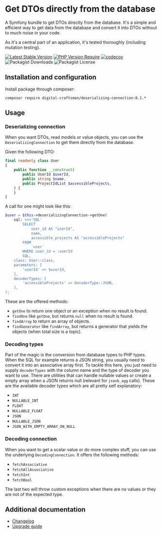 # Get DTOs directly from the database

A Symfony bundle to get DTOs directly from the database. It's a simple and efficient way to get data from the database and convert it into DTOs without to much noise in your code.  

As it's a central part of an application, it's tested thoroughly (including mutation testing).

[![Latest Stable Version](https://img.shields.io/badge/stable-0.1.0-blue)](https://packagist.org/packages/digital-craftsman/deserializing-connection)
[![PHP Version Require](https://img.shields.io/badge/php-8.3|8.4-5b5d95)](https://packagist.org/packages/digital-craftsman/deserializing-connection)
[![codecov](https://codecov.io/gh/digital-craftsman-de/deserializing-connection/branch/main/graph/badge.svg?token=BL0JKZYLBG)](https://codecov.io/gh/digital-craftsman-de/deserializing-connection)
![Packagist Downloads](https://img.shields.io/packagist/dt/digital-craftsman/deserializing-connection)
![Packagist License](https://img.shields.io/packagist/l/digital-craftsman/deserializing-connection)

## Installation and configuration

Install package through composer:

```shell
composer require digital-craftsman/deserializing-connection:0.1.*
```

## Usage

### Deserializing connection

When you want DTOs, read models or value objects, you can use the `DeserializingConnection` to get them directly from the database. 

Given the following DTO:

```php
final readonly class User
{
    public function __construct(
        public UserId $userId,
        public string $name,
        public ProjectIdList $accessibleProjects,
    ) {
    }
}
```

A call for one might look like this:

```php
$user = $this->deserializingConnection->getOne(
    sql: <<<'SQL'
        SELECT
            user_id AS "userId",
            name,
            accessible_projects AS "accessibleProjects"
        FROM
            `user`
        WHERE user_id = :userId
        SQL,
    class: User::class,
    parameters: [
        'userId' => $userId,
    ],
    decoderTypes: [
        'accessibleProjects' => DecoderType::JSON,
    ],
);
```

These are the offered methods:

- `getOne` to return one object or an exception when no result is found.
- `findOne` like `getOne`, but returns `null` when no result is found.
- `findArray` to return an array of objects.
- `findGenerator` like `findArray`, but returns a generator that yields the objects (when total size is a topic).

### Decoding types

Part of the magic is the conversion from database types to PHP types. When the SQL for example returns a JSON string, you usually need to convert it into an associative array first. To tackle this here, you just need to supply `decoderTypes` with the column name and the type of decoder you want to use. There are utilities that can handle nullable values or create a empty array when a JSON returns null (relevant for `jsonb_agg` calls). These are the available decoder types which are all pretty self explanatory:

- `INT`
- `NULLABLE_INT`
- `FLOAT`
- `NULLABLE_FLOAT`
- `JSON`
- `NULLABLE_JSON`
- `JSON_WITH_EMPTY_ARRAY_ON_NULL`

### Decoding connection

When you want to get a scalar value or do more complex stuff, you can use the underlying `DecodingConnection`. It offers the following methods:

- `fetchAssociative`
- `fetchAllAssociative`
- `fetchInt`
- `fetchBool`

The last two will throw custom exceptions when there are no values or they are not of the expected type.

## Additional documentation

- [Changelog](./CHANGELOG.md)
- [Upgrade guide](./UPGRADE.md)
